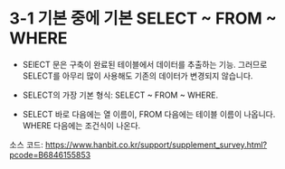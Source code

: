 # 3-1 기본 중에 기본 SELECT ~ FROM ~ WHERE
- SElECT 문은 구축이 완료된 테이블에서 데이터를 추출하는 기능. 그러므로 SELECT를 아무리 많이 사용해도 기존의 데이터가 변경되지 않습니다.

- SELECT의 가장 기본 형식: SELECT ~ FROM ~ WHERE.
- SELECT 바로 다음에는 열 이름이, FROM 다음에는 테이블 이름이 나옵니다. WHERE 다음에는 조건식이 나온다.

소스 코드: https://www.hanbit.co.kr/support/supplement_survey.html?pcode=B6846155853
